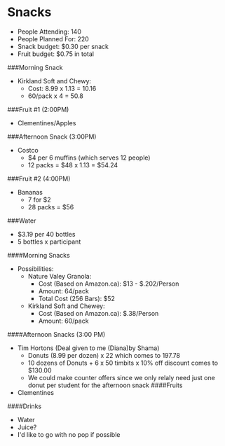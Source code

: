 # Snacks
- People Attending: 140
- People Planned For: 220
- Snack budget: $0.30 per snack
- Fruit budget: $0.75 in total

###Morning Snack
- Kirkland Soft and Chewy:
  - Cost: 8.99 x 1.13 = 10.16
  - 60/pack x 4 = 50.8


###Fruit #1 (2:00PM)
- Clementines/Apples

###Afternoon Snack (3:00PM)
- Costco 
  - $4 per 6 muffins (which serves 12 people)
  - 12 packs = $48 x 1.13 = $54.24
  
###Fruit #2 (4:00PM)
- Bananas
  - 7 for $2
  - 28 packs = $56

###Water
  - $3.19 per 40 bottles
  - 5 bottles x participant



####Morning Snacks
  - Possibilities:
    - Nature Valey Granola:
      - Cost (Based on Amazon.ca): $13 - $.202/Person
      - Amount: 64/pack 
      - Total Cost (256 Bars): $52
    - Kirkland Soft and Chewey:
      - Cost (Based on Amazon.ca): $.38/Person
      - Amount: 60/pack
      
      
####Afternoon Snacks (3:00 PM)
  - Tim Hortons (Deal given to me (Diana)by Shama)
    - Donuts (8.99 per dozen) x 22 which comes to 197.78
    - 10 dozens of Donuts + 6 x 50 timbits x 10% off discount comes to $130.00
    - We could make counter offers since we only relaly need just one donut per student for the afternoon snack
####Fruits
  - Clementines
  
  
####Drinks
  - Water
  - Juice?
  - I'd like to go with no pop if possible
